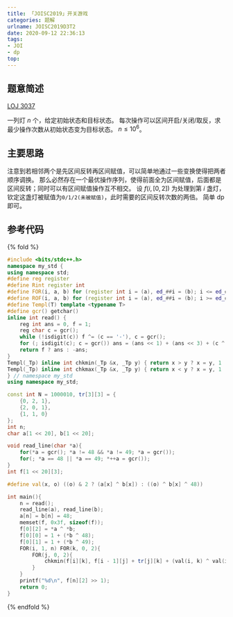 ```yaml
---
title: 「JOISC2019」开关游戏
categories: 题解
urlname: JOISC2019D3T2
date: 2020-09-12 22:36:13
tags:
- JOI
- dp
top:
---
```


## 题意简述

[LOJ 3037](https://loj.ac/problem/3037)

一列灯 $n$ 个，给定初始状态和目标状态。
每次操作可以区间开启/关闭/取反，求最少操作次数从初始状态变为目标状态。
$n\le 10^6$。

<!-- more -->

## 主要思路

注意到若相邻两个是先区间反转再区间赋值，可以简单地通过一些变换使得把两者顺序调换。
那么必然存在一个最优操作序列，使得前面全为区间赋值，后面都是区间反转；同时可以有区间赋值操作互不相交。
设 $f(i, [0, 2])$ 为处理到第 $i$ 盏灯，钦定这盏灯被赋值为`0/1/2(未被赋值)`，此时需要的区间反转次数的两倍。
简单 dp 即可。

## 参考代码

{% fold %}
```cpp
#include <bits/stdc++.h>
namespace my_std {
using namespace std;
#define reg register
#define Rint register int
#define FOR(i, a, b) for (register int i = (a), ed_##i = (b); i <= ed_##i; ++i)
#define ROF(i, a, b) for (register int i = (a), ed_##i = (b); i >= ed_##i; --i)
#define Templ(T) template <typename T>
#define gcr() getchar()
inline int read() {
    reg int ans = 0, f = 1;
    reg char c = gcr();
    while (!isdigit(c)) f ^= (c == '-'), c = gcr();
    for (; isdigit(c); c = gcr()) ans = (ans << 1) + (ans << 3) + (c ^ 48);
    return f ? ans : -ans;
}
Templ(_Tp) inline int chkmin(_Tp &x, _Tp y) { return x > y ? x = y, 1 : 0; }
Templ(_Tp) inline int chkmax(_Tp &x, _Tp y) { return x < y ? x = y, 1 : 0; }
} // namespace my_std
using namespace my_std;

const int N = 1000010, tr[3][3] = {
    {0, 2, 1},
    {2, 0, 1},
    {1, 1, 0}
};
int n;
char a[1 << 20], b[1 << 20];

void read_line(char *a){
    for(*a = gcr(); *a != 48 && *a != 49; *a = gcr());
    for(; *a == 48 || *a == 49; *++a = gcr());
}
int f[1 << 20][3];

#define val(x, o) ((o) & 2 ? (a[x] ^ b[x]) : ((o) ^ b[x] ^ 48))

int main(){
    n = read();
    read_line(a), read_line(b);
    a[n] = b[n] = 48;
    memset(f, 0x3f, sizeof(f));
    f[0][2] = *a ^ *b;
    f[0][0] = 1 + (*b ^ 48);
    f[0][1] = 1 + (*b ^ 49);
    FOR(i, 1, n) FOR(k, 0, 2){
        FOR(j, 0, 2){
            chkmin(f[i][k], f[i - 1][j] + tr[j][k] + (val(i, k) ^ val(i - 1, j)));
        }
    }
    printf("%d\n", f[n][2] >> 1);
    return 0;
}
```
{% endfold %}